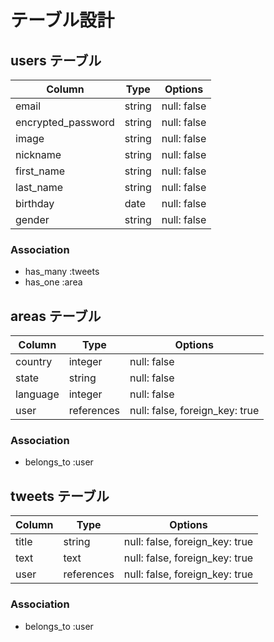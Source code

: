 # テーブル設計

## users テーブル

| Column             | Type   | Options     |
| ------------------ | ------ | ----------- |
| email              | string | null: false |
| encrypted_password | string | null: false |
| image              | string | null: false |
| nickname           | string | null: false |
| first_name         | string | null: false |
| last_name          | string | null: false |
| birthday           | date   | null: false |
| gender             | string | null: false |

### Association
- has_many :tweets
- has_one  :area

## areas テーブル

| Column   | Type       | Options                        |
| -------- | ---------- | ------------------------------ |
| country  | integer    | null: false                    |
| state    | string     | null: false                    |
| language | integer    | null: false                    |
| user     | references | null: false, foreign_key: true |

### Association
- belongs_to  :user

## tweets テーブル

| Column | Type       | Options                        |
| ------ | ---------- | ------------------------------ |
| title  | string     | null: false, foreign_key: true |
| text   | text       | null: false, foreign_key: true |
| user   | references | null: false, foreign_key: true |

### Association
- belongs_to  :user
